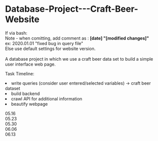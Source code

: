 # Database-Project---Craft-Beer-Website

If via bash:\
Note - when comitting, add comment as : <b>[date] "[modified changes]"</b>\
ex: 2020.01.01 "fixed bug in query file"\
Else use default settings for website version.\
\
A database project in which we use a craft beer data set to build a simple user interface web page.


Task Timeline:
<li> write queries (consider user entered/selected variables) -> craft beer dataset </li>
<li> build backend </li>
<li> crawl API for additional information </li>
<li> beautify webpage </li>


05.16\
05.23\
05.30\
06.06\
06.13
